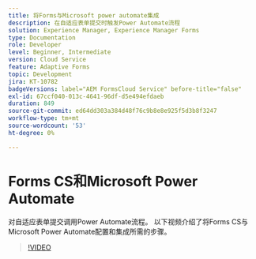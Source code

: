 ```yaml
---
title: 将Forms与Microsoft power automate集成
description: 在自适应表单提交时触发Power Automate流程
solution: Experience Manager, Experience Manager Forms
type: Documentation
role: Developer
level: Beginner, Intermediate
version: Cloud Service
feature: Adaptive Forms
topic: Development
jira: KT-10782
badgeVersions: label="AEM FormsCloud Service" before-title="false"
exl-id: 67ccf040-013c-4641-96df-d5e494efdaeb
duration: 849
source-git-commit: ed64dd303a384d48f76c9b8e8e925f5d3b8f3247
workflow-type: tm+mt
source-wordcount: '53'
ht-degree: 0%

---
```


# Forms CS和Microsoft Power Automate

对自适应表单提交调用Power Automate流程。 以下视频介绍了将Forms CS与Microsoft Power Automate配置和集成所需的步骤。

>[!VIDEO](https://video.tv.adobe.com/v/345675?quality=12&learn=on)
